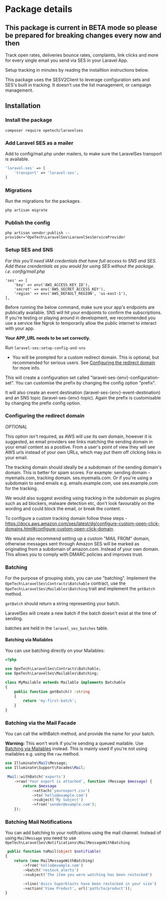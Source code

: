 # Package details

## This package is current in BETA mode so please be prepared for breaking changes every now and then

Track open rates, deliveries bounce rates, complaints, link clicks and more for every single email you send via SES in your Laravel App.

Setup tracking in minutes by reading the installtion instructions below.

This package uses the SESV2Client to leverage configuration sets and SES's built in tracking. It doesn't use the list management, or campaign management.

## Installation

### Install the package

`composer require opetech/laravelses`

### Add Laravel SES as a mailer

Add to config/mail.php under mailers, to make sure the LaravelSes transport is available.

```php
'laravel-ses' => [
    'transport' => 'laravel-ses',
]
```

### Migrations

Run the migrations for the packages.

`php artisan migrate`

### Publish the config

`php artisan vendor:publish --provider="OpeTech\LaravelSes\LaravelSesServiceProvider`

### Setup SES and SNS

_For this you'll need IAM credentials that have full access to SNS and SES. Add these crendentials as you would for using SES without the package. i.e. config/mail.php_

```
'ses' => [
    'key' => env('AWS_ACCESS_KEY_ID'),
    'secret' => env('AWS_SECRET_ACCESS_KEY'),
    'region' => env('AWS_DEFAULT_REGION', 'us-east-1'),
],
```

Before running the below command, make sure your app's endpoints are publically available. SNS will hit your endpoints to confirm the subscriptions. If you're testing or playing around in development, we recommended you use a service like Ngrok to temporarily allow the public internet to interact with your app.

**Your APP_URL needs to be set correctly.**

Run `laravel-ses:setup-config-and-sns`

-   You will be prompted for a custom redirect domain. This is optional, but recommended for serious users. See [Configuring the redirect domain](#configuring-the-redirect-domain) for more info.

This will create a configuration set called "laravel-ses-{env}-configuration-set". You can customise the prefix by changing the config option "prefix".

It will also create an event destination (laravel-ses-{env}-event-destination) and an SNS topic (laravel-ses-{env}-topic). Again the prefix is customisable by changing the prefix config option.

### Configuring the redirect domain

_OPTIONAL_

This option isn't required, as AWS will use its own domain, however it is suggested, as email providers see links matching the sending domain in your email content as a positive. From a user's point of view they will see AWS urls instead of your own URLs, which may put them off clicking links in your email.

The tracking domain should ideally be a subdomain of the sending domain's domain. This is better for spam scores.
For example: sending domain - myemails.com, tracking domain. ses.myemails.com. Or if you're using a subdomain to send emails e.g. emails.example.com, use ses.example.com for the tracking.

We would also suggest avoiding using tracking in the subdomain as plugins such as ad blockers, malware detection etc, don't look favourably on the wording and could block the email, or break the content.

To configure a custom tracking domain follow these steps - https://docs.aws.amazon.com/ses/latest/dg/configure-custom-open-click-domains.html#configure-custom-open-click-domain.

We would also recommend setting up a custom "MAIL FROM" domain, otherwise messages sent through Amazon SES will be marked as originating from a subdomain of amazon.com. Instead of your own domain. This allows you to comply with DMARC policies and improves trust.

### Batching

For the purpose of grouping stats, you can use "batching". Implement the `OpeTech\LaravelSes\Contracts\Batchable` contract, use the `OpeTech\LaravelSes\Mailables\Batching` trait and implement the `getBatch` method.

`getBatch` should return a string representing your batch.

LaravelSes will create a new batch if the batch doesn't exist at the time of sending.

batches are held in the `laravel_ses_batches` table.

#### Batching via Mailables

You can use batching directly on your Mailables:

```php
<?php

use OpeTech\LaravelSes\Contracts\Batchable;
use OpeTech\LaravelSes\Mailables\Batching;

class MyMailable extends Mailable implements Batchable
{
    public function getBatch() :string
    {
        return 'my-first-batch';
    }
}


```

### Batching via the Mail Facade

You can call the withBatch method, and provide the name for your batch.

**Warning:** This won't work if you're sending a queued mailable. Use [Batching via Mailables](#batching-via-mailables) instead. This is mainly used if you're not using mailables e.g. using the `raw` method.

```php
use Illuminate\Mail\Message;
use Illuminate\Support\Facades\Mail;

 Mail::withBatch('exports')
    ->raw('Your export is attached', function (Message $message) {
        return $message
            ->attach('yourexport.csv')
            ->to('hello@example.com')
            ->subject('My Subject')
            ->from('sender@example.com');
    });
```

### Batching Mail Notifications

You can add batching to your notifcations using the mail channel. Instead of using `MailMessage` you need to use `OpeTech\LaravelSes\Notifications\MailMessageWithBatching`

```php
 public function toMail(object $notifiable)
{
    return (new MailMessageWithBatching)
        ->from('hello@example.com')
        ->batch('restock_alerts')
        ->subject('The item you were watching has been restocked')

        ->line('Asics Superblasts have been restocked in your size')
        ->action('View Product', url('path/to/product'));
}
```
